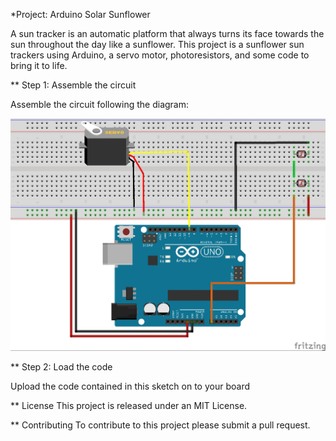 *Project: Arduino Solar Sunflower

A sun tracker is an automatic platform that always turns its face towards the sun throughout the day like a sunflower. This project is a sunflower sun trackers using Arduino, a servo motor, photoresistors, and some code to bring it to life. 

** Step 1: Assemble the circuit

Assemble the circuit following the diagram:

![Arduino Solar Sunflower](https://github.com/holyokecodes/Arduino-Solar-Tracker/blob/master/Arduino_Solar_Sunflower_bb.jpg)
      

** Step 2: Load the code

Upload the code contained in this sketch on to your board


** License
This project is released under an MIT License.

** Contributing
To contribute to this project please submit a pull request.

